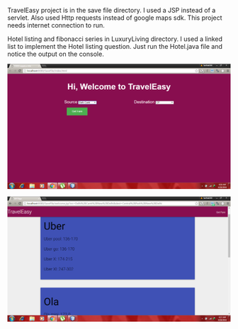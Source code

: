 TravelEasy project is in the save file directory.
I used a JSP instead of a servlet.
Also used Http requests instead of google maps sdk.
This project needs internet connection to run.

Hotel listing and fibonacci series in LuxuryLiving directory.
I used a linked list to implement the Hotel listing question.
Just run the Hotel.java file and notice the output on the console.

![alt text](screenshots/index.png "Index page")

![alt text](screenshots/main.png "Result")
